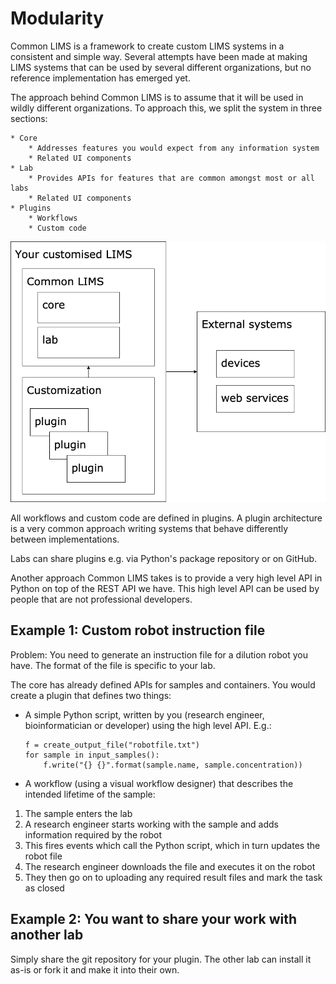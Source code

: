 # Modularity

Common LIMS is a framework to create custom LIMS systems in a consistent and simple way. Several attempts have been made at making LIMS systems that can be used by several different organizations, but no reference implementation has emerged yet.

The approach behind Common LIMS is to assume that it will be used in wildly different organizations. To approach this, we split the system in three sections:

	* Core
		* Addresses features you would expect from any information system
		* Related UI components
	* Lab
		* Provides APIs for features that are common amongst most or all labs
		* Related UI components
	* Plugins
		* Workflows
		* Custom code

![High level design](./img/high-level-design.png)

All workflows and custom code are defined in plugins. A plugin architecture is a very common approach writing systems that behave differently between implementations.

Labs can share plugins e.g. via Python's package repository or on GitHub.

Another approach Common LIMS takes is to provide a very high level API in Python on top of the REST API we have. This high level API can be used by people that are not professional developers.

## Example 1: Custom robot instruction file

Problem: You need to generate an instruction file for a dilution robot you have. The format of the file is specific to your lab.

The core has already defined APIs for samples and containers. You would create a plugin that defines two things:

* A simple Python script, written by you (research engineer, bioinformatician or developer) using the high level API. E.g.:

	```
	f = create_output_file("robotfile.txt")
	for sample in input_samples():
		f.write("{} {}".format(sample.name, sample.concentration))
	```
* A workflow (using a visual workflow designer) that describes the intended lifetime of the sample:

1. The sample enters the lab
2. A research engineer starts working with the sample and adds information required by the robot
3. This fires events which call the Python script, which in turn updates the robot file
4. The research engineer downloads the file and executes it on the robot
5. They then go on to uploading any required result files and mark the task as closed

## Example 2: You want to share your work with another lab

Simply share the git repository for your plugin. The other lab can install it as-is or fork it and make it into their own.
